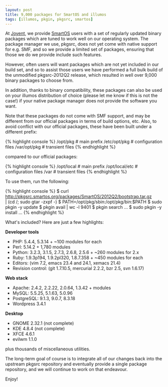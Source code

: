 ```yaml
---
layout: post
title: 9,000 packages for SmartOS and illumos
tags: [illumos, pkgin, pkgsrc, smartos]
---
```


At [Joyent](http://www.joyent.com/), we provide [SmartOS](http://smartos.org/)
users with a set of regularly updated binary packages which are tuned to work
well on our operating system.  The package manager we use, pkgsrc, does not yet
come with native support for e.g. SMF, and so we provide a limited set of
packages, ensuring that those we do we provide include such features.

However, often users will want packages which are not yet included in our build
set, and so to assist those users we have performed a full bulk build of the
unmodified pkgsrc-2012Q2 release, which resulted in well over 9,000 binary
packages to choose from.

In addition, thanks to binary compatibility, these packages can also be used on
your illumos distribution of choice (please let me know if this is not the
case!) if your native package manager does not provide the software you want.

Note that these packages do not come with SMF support, and may be different
from our official packages in terms of build options, etc.  Also, to avoid
conflict with our official packages, these have been built under a different
prefix:

{% highlight console %}
/opt/pkg	# main prefix
/etc/opt/pkg	# configuration files
/var/opt/pkg	# transient files
{% endhighlight %}

compared to our official packages:

{% highlight console %}
/opt/local	# main prefix
/opt/local/etc	# configuration files
/var		# transient files
{% endhighlight %}

To use them, run the following:

{% highlight console %}
$ curl http://pkgsrc.smartos.org/packages/SmartOS/2012Q2/bootstrap.tar.gz \
    | (cd /; sudo gtar -zxpf -)
$ PATH=/opt/pkg/sbin:/opt/pkg/bin:$PATH
$ sudo pkgin -y update
$ pkgin avail | wc -l
    9401
$ pkgin search ...
$ sudo pkgin -y install ...
{% endhighlight %}

What's included?  Here are just a few highlights:

**Developer tools**

* PHP: 5.4.4, 5.3.14 + ~100 modules for each
* Perl: 5.14.2 + 1,780 modules
* Python: 3.2.3, 3.1.5, 2.7.3, 2.6.8, 2.5.6 + ~260 modules for 2.x
* Ruby: 1.9.3p194, 1.9.2pl320, 1.8.7.358 + ~450 modules for each
* Editors: (vim 7.2, emacs 23.4 and 24.1, xemacs 21.4)
* Revision control: (git 1.7.10.5, mercurial 2.2.2, bzr 2.5, svn 1.6.17)

**Web stack**

* Apache: 2.4.2, 2.2.22, 2.0.64, 1.3.42 + modules
* MySQL: 5.5.25, 5.1.63, 5.0.96
* PostgreSQL: 9.1.3, 9.0.7, 8.3.18
* Wordpress 3.4.1

**Desktop**

* GNOME 2.32.1 (not complete)
* KDE 4.8.4 (not complete)
* XFCE 4.6.1
* evilwm 1.1.0

plus thousands of miscellaneous utilities.

The long-term goal of course is to integrate all of our changes back into the
upstream pkgsrc repository and eventually provide a single package repository,
and we will continue to work on that endeavour.

Enjoy!
